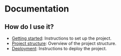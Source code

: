 # Documentation

## How do I use it?

- [Getting started](./getting-started.md): Instructions to set up the project.
- [Project structure](./project-structure.md): Overview of the project structure.
- [Deployment](./deployment.md): Instructions to deploy the project.
